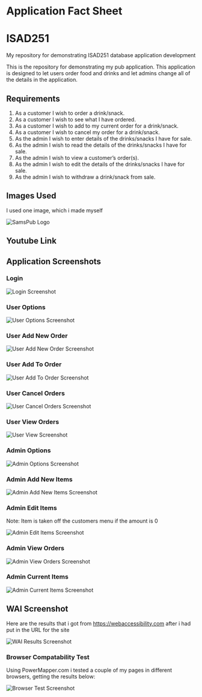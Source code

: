 
# Application Fact Sheet
# ISAD251
My repository for demonstrating ISAD251 database application development

This is the repository for demonstrating my pub application. This application is designed to let users order food and drinks and let admins change all of the details in the application.

## Requirements
1. As a customer I wish to order a drink/snack.
2. As a customer I wish to see what I have ordered.
3. As a customer I wish to add to my current order for a drink/snack.
4. As a customer I wish to cancel my order for a drink/snack.
5. As the admin I wish to enter details of the drinks/snacks I have for sale.
6. As the admin I wish to read the details of the drinks/snacks I have for sale.
7. As the admin I wish to view a customer’s order(s).
8. As the admin I wish to edit the details of the drinks/snacks I have for sale.
9. As the admin I wish to withdraw a drink/snack from sale.

## Images Used
I used one image, which i made myself

![SamsPub Logo](Code/PubApplication/assets/img/samspub.png)

## Youtube Link



## Application Screenshots
### Login

![Login Screenshot](Screenshots/Program%20Screenshots/LoginPage.PNG)

### User Options

![User Options Screenshot](Screenshots/Program%20Screenshots/UserOptions.PNG)

### User Add New Order

![User Add New Order Screenshot](Screenshots/Program%20Screenshots/UserNewOrder.PNG)

### User Add To Order

![User Add To Order Screenshot](Screenshots/Program%20Screenshots/UserAddToOrder.PNG)

### User Cancel Orders

![User Cancel Orders Screenshot](Screenshots/Program%20Screenshots/UserCancelOrder.PNG)

### User View Orders

![User View Screenshot](Screenshots/Program%20Screenshots/UserViewOrders.PNG)

### Admin Options

![Admin Options Screenshot](Screenshots/Program%20Screenshots/AdminOptions.PNG)

### Admin Add New Items

![Admin Add New Items Screenshot](Screenshots/Program%20Screenshots/AdminAddNewItems.PNG)

### Admin Edit Items
Note: Item is taken off the customers menu if the amount is 0

![Admin Edit Items Screenshot](Screenshots/Program%20Screenshots/AdminEditItems.PNG)

### Admin View Orders

![Admin View Orders Screenshot](Screenshots/Program%20Screenshots/AdminViewOrders.PNG)

### Admin Current Items

![Admin Current Items Screenshot](Screenshots/Program%20Screenshots/AdminCurrentItems.PNG)

## WAI Screenshot
Here are the results that i got from https://webaccessibility.com after i had put in the URL for the site

![WAI Results Screenshot](Screenshots/WAI%20Test.PNG)

### Browser Compatability Test

Using PowerMapper.com i tested a couple of my pages in different browsers, getting the results below:

![Browser Test Screenshot](Screenshots/BrowserCompatabilityTest.PNG)

